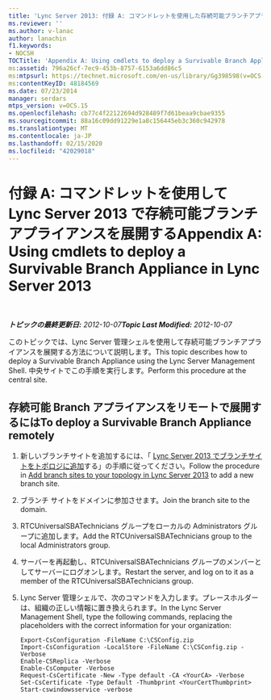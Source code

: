 ```yaml
---
title: 'Lync Server 2013: 付録 A: コマンドレットを使用した存続可能ブランチアプライアンスの展開'
ms.reviewer: ''
ms.author: v-lanac
author: lanachin
f1.keywords:
- NOCSH
TOCTitle: 'Appendix A: Using cmdlets to deploy a Survivable Branch Appliance'
ms:assetid: 796a26cf-7ec9-453b-8757-6153a6dd86c5
ms:mtpsurl: https://technet.microsoft.com/en-us/library/Gg398598(v=OCS.15)
ms:contentKeyID: 48184569
ms.date: 07/23/2014
manager: serdars
mtps_version: v=OCS.15
ms.openlocfilehash: cb77c4f22122694d928489f7d61beaa9cbae9355
ms.sourcegitcommit: 88a16c09dd91229e1a8c156445eb3c360c942978
ms.translationtype: MT
ms.contentlocale: ja-JP
ms.lasthandoff: 02/15/2020
ms.locfileid: "42029018"
---
```

<div data-xmlns="http://www.w3.org/1999/xhtml">

<div class="topic" data-xmlns="http://www.w3.org/1999/xhtml" data-msxsl="urn:schemas-microsoft-com:xslt" data-cs="http://msdn.microsoft.com/">

<div data-asp="http://msdn2.microsoft.com/asp">

# <a name="appendix-a-using-cmdlets-to-deploy-a-survivable-branch-appliance-in-lync-server-2013"></a><span data-ttu-id="92c69-102">付録 A: コマンドレットを使用して Lync Server 2013 で存続可能ブランチアプライアンスを展開する</span><span class="sxs-lookup"><span data-stu-id="92c69-102">Appendix A: Using cmdlets to deploy a Survivable Branch Appliance in Lync Server 2013</span></span>

</div>

<div id="mainSection">

<div id="mainBody">

<span> </span>

<span data-ttu-id="92c69-103">_**トピックの最終更新日:** 2012-10-07_</span><span class="sxs-lookup"><span data-stu-id="92c69-103">_**Topic Last Modified:** 2012-10-07_</span></span>

<span data-ttu-id="92c69-104">このトピックでは、Lync Server 管理シェルを使用して存続可能ブランチアプライアンスを展開する方法について説明します。</span><span class="sxs-lookup"><span data-stu-id="92c69-104">This topic describes how to deploy a Survivable Branch Appliance using the Lync Server Management Shell.</span></span> <span data-ttu-id="92c69-105">中央サイトでこの手順を実行します。</span><span class="sxs-lookup"><span data-stu-id="92c69-105">Perform this procedure at the central site.</span></span>

<div>

## <a name="to-deploy-a-survivable-branch-appliance-remotely"></a><span data-ttu-id="92c69-106">存続可能 Branch アプライアンスをリモートで展開するには</span><span class="sxs-lookup"><span data-stu-id="92c69-106">To deploy a Survivable Branch Appliance remotely</span></span>

1.  <span data-ttu-id="92c69-107">新しいブランチサイトを追加するには、「 [Lync Server 2013 でブランチサイトをトポロジに追加](lync-server-2013-add-branch-sites-to-your-topology.md)する」の手順に従ってください。</span><span class="sxs-lookup"><span data-stu-id="92c69-107">Follow the procedure in [Add branch sites to your topology in Lync Server 2013](lync-server-2013-add-branch-sites-to-your-topology.md) to add a new branch site.</span></span>

2.  <span data-ttu-id="92c69-108">ブランチ サイトをドメインに参加させます。</span><span class="sxs-lookup"><span data-stu-id="92c69-108">Join the branch site to the domain.</span></span>

3.  <span data-ttu-id="92c69-109">RTCUniversalSBATechnicians グループをローカルの Administrators グループに追加します。</span><span class="sxs-lookup"><span data-stu-id="92c69-109">Add the RTCUniversalSBATechnicians group to the local Administrators group.</span></span>

4.  <span data-ttu-id="92c69-110">サーバーを再起動し、RTCUniversalSBATechnicians グループのメンバーとしてサーバーにログオンします。</span><span class="sxs-lookup"><span data-stu-id="92c69-110">Restart the server, and log on to it as a member of the RTCUniversalSBATechnicians group.</span></span>

5.  <span data-ttu-id="92c69-111">Lync Server 管理シェルで、次のコマンドを入力します。プレースホルダーは、組織の正しい情報に置き換えられます。</span><span class="sxs-lookup"><span data-stu-id="92c69-111">In the Lync Server Management Shell, type the following commands, replacing the placeholders with the correct information for your organization:</span></span>
    
        Export-CsConfiguration -FileName C:\CSConfig.zip
        Import-CsConfiguration -LocalStore -FileName C:\CSConfig.zip -Verbose
        Enable-CSReplica -Verbose
        Enable-CsComputer -Verbose
        Request-CsCertificate -New -Type default -CA <YourCA> -Verbose
        Set-CsCertificate -Type Default -Thumbprint <YourCertThumbprint>
        Start-cswindowsservice -verbose

</div>

</div>

<span> </span>

</div>

</div>

</div>

